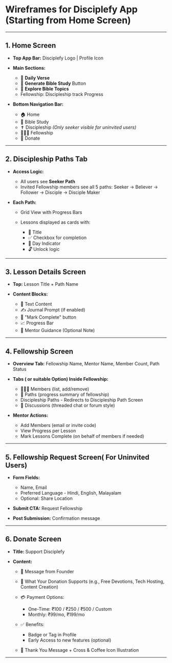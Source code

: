 # Wireframes for Disciplefy App (Starting from Home Screen)

---

## 1. Home Screen

* **Top App Bar:** Disciplefy Logo | Profile Icon
* **Main Sections:**

  * 📖 **Daily Verse**
  * 🎯 **Generate Bible Study** Button
  * 🧭 **Explore Bible Topics**
  * Fellowship: Discipleship track Progress
* **Bottom Navigation Bar:**

  * 🏠 Home
  * 📘 Bible Study
  * ✝️ Discipleship *(Only seeker visible for uninvited users)*
  * 🧑‍🤝‍🧑 Fellowship
  * 💖 Donate

---

## 2. Discipleship Paths Tab

* **Access Logic:**

  * All users see **Seeker Path**
  * Invited Fellowship members see all 5 paths: Seeker → Believer → Follower → Disciple → Disciple Maker
* **Each Path:**

  * Grid View with Progress Bars
  * Lessons displayed as cards with:

    * 📘 Title
    * ✅ Checkbox for completion
    * 📅 Day Indicator
    * 🔓 Unlock logic

---

## 3. Lesson Details Screen

* **Top:** Lesson Title + Path Name
* **Content Blocks:**

  * 📜 Text Content
  * ✍️ Journal Prompt (if enabled)
  * 🔘 "Mark Complete" button
  * 📈 Progress Bar
  * 👤 Mentor Guidance (Optional Note)

---

## 4. Fellowship Screen

* **Overview Tab:** Fellowship Name, Mentor Name, Member Count, Path Status
* **Tabs ( or suitable Option) Inside Fellowship:**

  * 🧑‍🤝‍🧑 Members (list, add/remove)
  * 🧭 Paths (progress summary of fellowship)
  * Discipleship Paths - Redirects to Discipleship Path Screen
  * 💬 Discussions (threaded chat or forum style)
* **Mentor Actions:**

  * Add Members (email or invite code)
  * View Progress per Lesson
  * Mark Lessons Complete (on behalf of members if needed)

---

## 5. Fellowship Request Screen( For Uninvited Users)

* **Form Fields:**

  * Name, Email
  * Preferred Language - Hindi, English, Malayalam
  * Optional: Share Location
* **Submit CTA:** Request Fellowship
* **Post Submission:** Confirmation message

---

## 6. Donate Screen

* **Title:** Support Disciplefy
* **Content:**

  * 💬 Message from Founder
  * 🎁 What Your Donation Supports (e.g., Free Devotions, Tech Hosting, Content Creation)
  * 💳 Payment Options:

    * One-Time: ₹100 / ₹250 / ₹500 / Custom
    * Monthly: ₹99/mo, ₹199/mo
  * ✅ Benefits:

    * Badge or Tag in Profile
    * Early Access to new features (optional)
  * 🙏 Thank You Message + Cross & Coffee Icon Illustration

---
